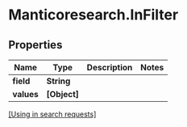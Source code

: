 # Manticoresearch.InFilter

## Properties

Name | Type | Description | Notes
------------ | ------------- | ------------- | -------------
**field** | **String** |  | 
**values** | **[Object]** |  | 

[[Using in search requests]](SearchRequest.md#InFilter)



